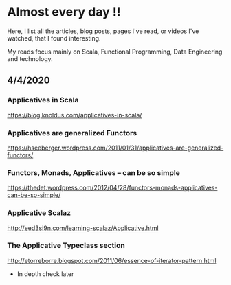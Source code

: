 
# Almost every day !! 


Here, I list all the articles, blog posts, pages I've read, or videos I've watched, that I found interesting. 

My reads focus mainly on Scala, Functional Programming, Data Engineering and technology. 



## 4/4/2020




### Applicatives in Scala

https://blog.knoldus.com/applicatives-in-scala/ 

### Applicatives are generalized Functors 

https://hseeberger.wordpress.com/2011/01/31/applicatives-are-generalized-functors/

### Functors, Monads, Applicatives – can be so simple

https://thedet.wordpress.com/2012/04/28/functors-monads-applicatives-can-be-so-simple/


### Applicative Scalaz 

http://eed3si9n.com/learning-scalaz/Applicative.html

### The Applicative Typeclass section

http://etorreborre.blogspot.com/2011/06/essence-of-iterator-pattern.html 

* In depth check later 

